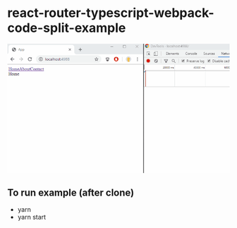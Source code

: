 # react-router-typescript-webpack-code-split-example
![Alt Text](demo.gif)

## To run example (after clone)
* yarn
* yarn start